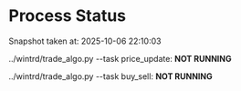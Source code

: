# Process Status

Snapshot taken at: 2025-10-06 22:10:03

../wintrd/trade_algo.py --task price_update: **NOT RUNNING**

../wintrd/trade_algo.py --task buy_sell: **NOT RUNNING**

